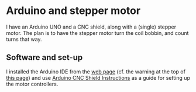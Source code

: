# Arduino and stepper motor

I have an Arduino UNO and a CNC shield, along with a (single) stepper motor.
The plan is to have the stepper motor turn the coil bobbin, and count turns that way.

## Software and set-up

I installed the Arduino IDE from the [web page](https://www.arduino.cc/en/Main/Software) (cf. the warning at the top of [this page](http://playground.arduino.cc/Learning/Linux)) and use [Arduino CNC Shield Instructions](http://www.zyltech.com/arduino-cnc-shield-instructions/) as a guide for setting up the motor controllers.